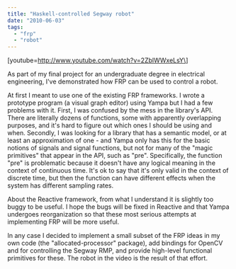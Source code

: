 ```yaml
---
title: "Haskell-controlled Segway robot"
date: "2010-06-03"
tags: 
  - "frp"
  - "robot"
---
```


\[youtube=http://www.youtube.com/watch?v=2ZblWWxeLsY\]

As part of my final project for an undergraduate degree in electrical engineering, I've demonstrated how FRP can be used to control a robot.

At first I meant to use one of the existing FRP frameworks. I wrote a prototype program (a visual graph editor) using Yampa but I had a few problems with it. First, I was confused by the mess in the library's API. There are literally dozens of functions, some with apparently overlapping purposes, and it's hard to figure out which ones I should be using and when. Secondly, I was looking for a library that has a semantic model, or at least an approximation of one - and Yampa only has this for the basic notions of signals and signal functions, but not for many of the "magic primitives" that appear in the API, such as "pre". Specifically, the function "pre" is problematic because it doesn't have any logical meaning in the context of continuous time. It's ok to say that it's only valid in the context of discrete time, but then the function can have different effects when the system has different sampling rates.

About the Reactive framework, from what I understand it is slightly too buggy to be useful. I hope the bugs will be fixed in Reactive and that Yampa undergoes reorganization so that these most serious attempts at implementing FRP will be more useful.

In any case I decided to implement a small subset of the FRP ideas in my own code (the "allocated-processor" package), add bindings for OpenCV and for controlling the Segway RMP, and provide high-level functional primitives for these. The robot in the video is the result of that effort.
